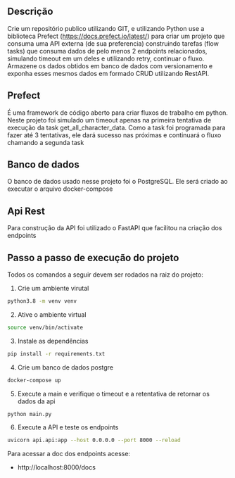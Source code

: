 ## Descrição

Crie um repositório publico utilizando GIT, e utilizando Python use a biblioteca Prefect (https://docs.prefect.io/latest/) para criar um projeto que consuma uma API externa (de sua preferencia) construindo tarefas (flow tasks) que consuma dados de pelo menos 2 endpoints relacionados, simulando timeout em um deles e utilizando retry, continuar o fluxo.
Armazene os dados obtidos em banco de dados com versionamento e exponha esses mesmos dados em formado CRUD utilizando RestAPI.

## Prefect

É uma framework de código aberto para criar fluxos de trabalho em python. Neste projeto foi simulado um timeout apenas na primeira tentativa de execução da task get_all_character_data. Como a task foi programada para fazer até 3 tentativas, ele dará sucesso nas próximas e continuará o fluxo chamando a segunda task

## Banco de dados

O banco de dados usado nesse projeto foi o PostgreSQL. Ele será criado ao executar o arquivo docker-compose

## Api Rest

Para construção da API foi utilizado o FastAPI que facilitou na criação dos endpoints

## Passo a passo de execução do projeto

Todos os comandos a seguir devem ser rodados na raiz do projeto:

1. Crie um ambiente virutal

```sh
python3.8 -m venv venv
```

2. Ative o ambiente virtual

```sh
source venv/bin/activate
```

3. Instale as dependências

```sh
pip install -r requirements.txt
```

4. Crie um banco de dados postgre

```sh
docker-compose up
```

5. Execute a main e verifique o timeout e a retentativa de retornar os dados da api

```sh
python main.py
```

6. Execute a API e teste os endpoints

```sh
uvicorn api.api:app --host 0.0.0.0 --port 8000 --reload
```

Para acessar a doc dos endpoints acesse:

- http://localhost:8000/docs
